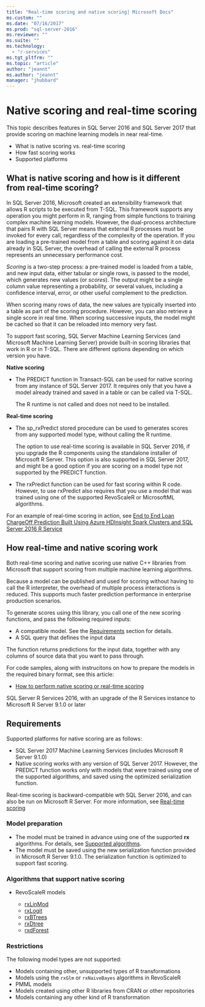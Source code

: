 ```yaml
---
title: "Real-time scoring and native scoring| Microsoft Docs"
ms.custom: ""
ms.date: "07/16/2017"
ms.prod: "sql-server-2016"
ms.reviewer: ""
ms.suite: ""
ms.technology: 
  - "r-services"
ms.tgt_pltfrm: ""
ms.topic: "article"
author: "jeannt"
ms.author: "jeannt"
manager: "jhubbard"
---
```


# Native scoring and real-time scoring

This topic describes features in SQL Server 2016 and SQL Server 2017 that provide scoring on machine learning models in near real-time.

+ What is native scoring vs. real-time scoring
+ How fast scoring works
+ Supported platforms

## What is native scoring and how is it different from real-time scoring?

In SQL Server 2016, Microsoft created an extensibility framework that allows R scripts to be executed from T-SQL. This framework supports any operation you might perform in R, ranging from simple functions to training complex machine learning models. However, the dual-process architecture that pairs R with SQL Server means that external R processes must be invoked for every call, regardless of the complexity of the operation. If you are loading a pre-trained model from a table and scoring against it on data already in SQL Server, the overhead of calling the external R process represents an unnecessary performance cost.

_Scoring_ is a two-step process: a pre-trained model is loaded from a table, and new input data, either tabular or single rows, is passed to the model, which generates new values (or _scores_). The output might be a single column value representing a probability, or several values, including a confidence interval, error, or other useful complement to the prediction.

When scoring many rows of data, the new values are typically inserted into a table as part of the scoring procedure.  However, you can also retrieve a single score in real time. When scoring successive inputs, the model might be cached so that it can be reloaded into memory very fast.

To support fast scoring, SQL Server Machine Learning Services (and Microsoft Machine Learning Server) provide built-in scoring libraries that work in R or in T-SQL. There are different options depending on which version you have.

**Native scoring**

+ The PREDICT function in Transact-SQL can be used for native scoring from any instance of SQL Server 2017. It requires only that you have a model already trained and saved in a table or can be called via T-SQL.

   The R runtime is not called and does not need to be installed.

**Real-time scoring**

+ The sp_rxPredict stored procedure can be used to generates scores from any supported model type, without calling the R runtime. 

  The option to use real-time scoring is available in SQL Server 2016, if you upgrade the R components using the standalone installer of Microsoft R Server. This option is also supported in SQL Server 2017, and might be a good option if you are scoring on a model type not supported by the PREDICT function.

+ The rxPredict function can be used for fast scoring within R code. However, to use rxPredict also requires that you use a model that was trained using one of the supported RevoScaleR or MicrosoftML algorithms.

For an example of real-time scoring in action, see [End to End Loan ChargeOff Prediction Built Using Azure HDInsight Spark Clusters and SQL Server 2016 R Service](https://blogs.msdn.microsoft.com/rserver/2017/06/29/end-to-end-loan-chargeoff-prediction-built-using-azure-hdinsight-spark-clusters-and-sql-server-2016-r-service/)

## How real-time and native scoring work

Both real-time scoring and native scoring use native C++ libraries from Microsoft that support scoring from multiple machine learning algorithms.

Because a model can be published and used for scoring without having to call the R interpreter, the overhead of multiple process interactions is reduced. This supports much faster prediction performance in enterprise production scenarios.

To generate scores using this library, you call one of the new scoring functions, and pass the following required inputs:

+ A compatible model. See the [Requirements](#Requirements) section for details.
+ A SQL query that defines the input data

The function returns predictions for the input data, together with any columns of source data that you want to pass through.

For code samples, along with instrucitons on how to prepare the models in the required binary format, see this article:

+ [How to perform native scoring or real-time scoring](r/how-to-real-time-scoring.md)

 SQL Server R Services 2016, with an upgrade of the R Services instance to Microsoft R Server 9.1.0 or later

## Requirements

Supported platforms for native scoring are as follows:

+ SQL Server 2017 Machine Learning Services (includes Microsoft R Server 9.1.0)
+ Native scoring works with any version of SQL Server 2017. However, the PREDICT function works only with models that were trained using one of the supported algorithms, and saved using the optimized serialization function.

Real-time scoring is backward-compatible wth SQL Server 2016, and can also be run on Microsoft R Server. For more information, see [Real-time scoring](Real-time-scoring.md)

### Model preparation

+ The model must be trained in advance using one of the supported **rx** algorithms. For details, see [Supported algorithms](#bkmk_native_supported_algos).
+ The model must be saved using the new serialization function provided in Microsoft R Server 9.1.0. The serialization function is optimized to support fast scoring.

### <a name="bkmk_native_supported_algos"></a> Algorithms that support native scoring

+ RevoScaleR models

  + [rxLinMod](https://docs.microsoft.com/r-server/r-reference/revoscaler/rxlinmod)
  + [rxLogit](https://docs.microsoft.com/r-server/r-reference/revoscaler/rxlogit)
  + [rxBTrees](https://docs.microsoft.com/r-server/r-reference/revoscaler/rxbtrees)
  + [rxDtree](https://docs.microsoft.com/r-server/r-reference/revoscaler/rxdtree)
  + [rxdForest](https://docs.microsoft.com/r-server/r-reference/revoscaler/rxdforest)

### Restrictions

The following model types are not supported:

+ Models containing other, unsupported types of R transformations
+ Models using the `rxGlm` or `rxNaiveBayes` algorithms in RevoScaleR
+ PMML models
+ Models created using other R libraries from CRAN or other repositories
+ Models containing any other kind of R transformation
